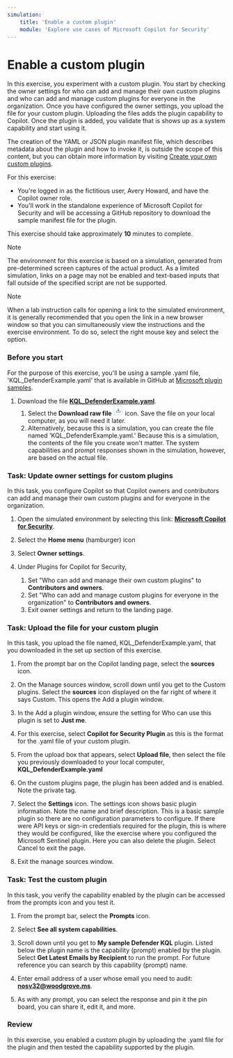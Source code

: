 ```yaml
---
simulation:
    title: 'Enable a custom plugin'
    module: 'Explore use cases of Microsoft Copilot for Security'
---
```


# Enable a custom plugin

In this exercise, you experiment with a custom plugin. You start by checking the owner settings for who can add and manage their own custom plugins and who can add and manage custom plugins for everyone in the organization. Once you have configured the owner settings, you upload the file for your custom plugin. Uploading the files adds the plugin capability to Copilot. Once the plugin is added, you validate that is shows up as a system capability and start using it.

The creation of the YAML or JSON plugin manifest file, which describes metadata about the plugin and how to invoke it, is outside the scope of this content, but you can obtain more information by visiting [Create your own custom plugins](/copilot/security/custom-plugins).

For this exercise:

- You're logged in as the fictitious user, Avery Howard, and have the Copilot owner role.
- You'll work in the standalone experience of Microsoft Copilot for Security and will be accessing a GitHub repository to download the sample manifest file for the plugin.

This exercise should take approximately **10** minutes to complete.

> [!NOTE]
> The environment for this exercise is based on a simulation, generated from pre-determined screen captures of the actual product. As a limited simulation, links on a page may not be enabled and text-based inputs that fall outside of the specified script are not be supported.

> [!NOTE]
> When a lab instruction calls for opening a link to the simulated environment, it is generally recommended that you open the link in a new browser window so that you can simultaneously view the instructions and the exercise environment. To do so, select the right mouse key and select the option.

### Before you start

For the purpose of this exercise, you'll be using a sample .yaml file, 'KQL_DefenderExample.yaml' that is available in GitHub at [Microsoft plugin samples](https://github.com/Azure/Copilot-For-Security/tree/main/Plugins/MSFT_Plugin_Samples).

1. Download the file **[KQL_DefenderExample.yaml](https://github.com/MicrosoftLearning/SC-5006-Get-started-with-Microsoft-Copilot-for-Security/blob/master/Sample%20files/KQL_DefenderExample.yaml?azure-portal=true)**.
    1. Select the **Download raw file ![download raw file icon](media/raw-file-download-icon-v2.png)** icon.  Save the file on your local computer, as you will need it later.  
    1. Alternatively, because this is a simulation, you can create the file named 'KQL_DefenderExample.yaml.' Because this is a simulation, the contents of the file you create won't matter. The system capabilities and prompt responses shown in the simulation, however, are based on the actual file.

### Task: Update owner settings for custom plugins

In this task, you configure Copilot so that Copilot owners and contributors can add and manage their own custom plugins and for everyone in the organization.

1. Open the simulated environment by selecting this link: **[Microsoft Copilot for Security](https://app.highlights.guide/start/89f9d04d-283c-4788-8214-22e4d5b4b171?link=0&token=40f793d4-2956-40a4-b11a-6b3d4f92557f&azure-portal=true)**.

1. Select the **Home menu** (hamburger) icon

1. Select **Owner settings**.

1. Under Plugins for Copilot for Security,
    1. Set "Who can add and manage their own custom plugins" to **Contributors and owners**.
    1. Set "Who can add and manage custom plugins for everyone in the organization" to **Contributors and owners**.
    1. Exit owner settings and return to the landing page.

### Task: Upload the file for your custom plugin

In this task, you upload the file named, KQL_DefenderExample.yaml, that you downloaded in the set up section of this exercise.

1. From the prompt bar on the Copilot landing page, select the **sources** icon.

1. On the Manage sources window, scroll down until you get to the Custom plugins. Select the **sources** icon displayed on the far right of where it says Custom. This opens the Add a plugin window.

1. In the Add a plugin window, ensure the setting for Who can use this plugin is set to **Just me**.

1. For this exercise, select **Copilot for Security Plugin** as this is the format for the .yaml file of your custom plugin.

1. From the upload box that appears, select **Upload file**, then select the file you previously downloaded to your local computer, **KQL_DefenderExample.yaml**

1. On the custom plugins page, the plugin has been added and is enabled. Note the private tag.

1. Select the **Settings** icon. The settings icon shows basic plugin information. Note the name and brief description. This is a basic sample plugin so there are no configuration parameters to configure. If there were API keys or sign-in credentials required for the plugin, this is where they would be configured, like the exercise where you configured the Microsoft Sentinel plugin. Here you can also delete the plugin. Select Cancel to exit the page.

1. Exit the manage sources window.

### Task:  Test the custom plugin

In this task, you verify the capability enabled by the plugin can be accessed from the prompts icon and you test it.

1. From the prompt bar, select the **Prompts** icon.

1. Select **See all system capabilities**.

1. Scroll down until you get to **My sample Defender KQL** plugin. Listed below the plugin name is the capability (prompt) enabled by the plugin. Select **Get Latest Emails by Recipient** to run the prompt. For future reference you can search by this capability (prompt) name.

1. Enter email address of a user whose email you need to audit: **nosv32@woodgrove.ms**.

1. As with any prompt, you can select the response and pin it the pin board, you can share it, edit it, and more.

### Review

In this exercise, you enabled a custom plugin by uploading the .yaml file for the plugin and then tested the capability supported by the plugin.
